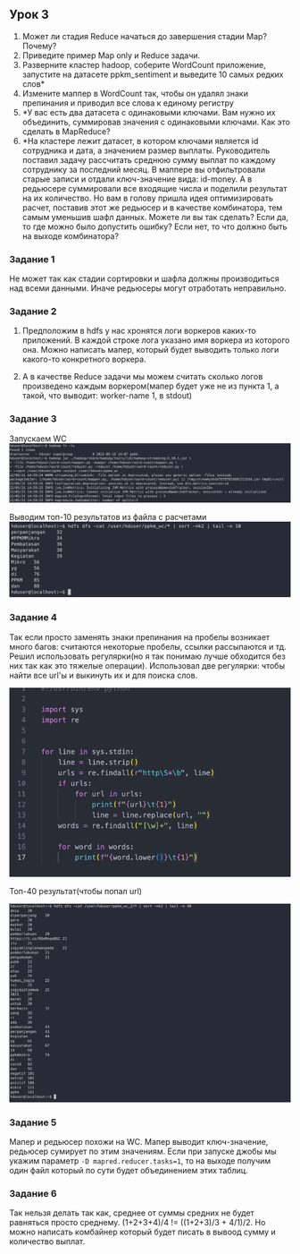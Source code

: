 ## Урок 3

 1. Может ли стадия Reduce начаться до завершения стадии Map? Почему?
 2. Приведите пример Map only и Reduce задачи.
 3. Разверните кластер hadoop, соберите WordCount приложение, запустите на датасете ppkm_sentiment и выведите 10 самых редких слов*
 4. Измените маппер в WordCount так, чтобы он удалял знаки препинания и приводил все слова к единому регистру
 5. *У вас есть два датасета с одинаковыми ключами. Вам нужно их объединить, суммировав значения с одинаковыми ключами. Как это сделать в MapReduce?
 6. *На кластере лежит датасет, в котором ключами является id сотрудника и дата, а значением размер выплаты. Руководитель поставил задачу рассчитать среднюю сумму выплат по каждому сотруднику за последний месяц. В маппере вы отфильтровали старые записи и отдали ключ-значение вида: id-money. А в редьюсере суммировали все входящие числа и поделили результат на их количество. Но вам в голову пришла идея оптимизировать расчет, поставив этот же редьюсер и в качестве комбинатора, тем самым уменьшив шафл данных. Можете ли вы так сделать? Если да, то где можно было допустить ошибку? Если нет, то что должно быть на выходе комбинатора?

### Задание 1

Не может так как стадии сортировки и шафла должны производиться над всеми данными. Иначе редьюсеры могут отработать неправильно. 

### Задание 2

 1. Предположим в hdfs у нас хронятся логи воркеров каких-то приложений. В каждой строке лога указано имя воркера из которого она. Можно написать мапер, который будет выводить только логи какого-то конкретного воркера. 

 2. А в качестве Reduce задачи мы можем считать сколько логов произведено каждым воркером(мапер будет уже не из пункта 1, а такой, что выводит: worker-name 1, в stdout) 

 ### Задание 3 

 Запускаем WC
 ![Word Count 1](data/word-count_1.png)

 Выводим топ-10 результатов из файла с расчетами
 ![Top 10](data/top-10_1.png)

 ### Задание 4

 Так если просто заменять знаки препинания на пробелы возникает много багов: считаются некоторые пробелы, ссылки рассыпаются и тд. Решил использовать регулярки(но я так понимаю лучше обходится без них так как это тяжелые операции). Использовал две регулярки: чтобы найти все url'ы и выкинуть их и для поиска слов.

 ![New Mapper](data/new_mapper.png)

 Топ-40 результат(чтобы попал url)

 ![Top 40](data/top-40.png)

### Задание 5

Мапер и редьюсер похожи на WC. Мапер выводит ключ-значение, редьюсер сумирует по этим значениям. Если при запуске джобы мы укажим параметр `-D mapred.reducer.tasks=1`, то на выходе получим один файл который по сути будет объединением этих таблиц.

### Задание 6

Так нельзя делать так как, среднее от суммы средних не будет равняться просто среднему. (1+2+3+4)/4 != ((1+2+3)/3 + 4/1)/2. Но можно написать комбайнер который будет писать в вывоод сумму и количество выплат. 
